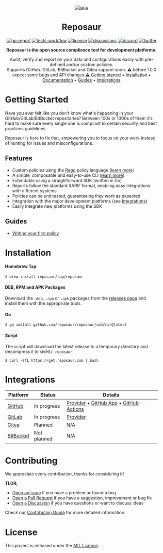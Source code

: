 <div align="center">

[![logo][logo]][website]

# Reposaur

[![go-report][go-report-badge]][go-report]
[![tests-workflow][tests-workflow-badge]][tests-workflow]
[![license][license-badge]]()
[![discussions][discussions-badge]][discussions]
[![discord][discord-badge]][discord-invite]
[![twitter][twitter-badge]][twitter]

**Reposaur is the open source compliance tool for development platforms.**

Audit, verify and report on your data and configurations easily with pre-defined and/or custom policies. <br />
Supports GitHub. GitLab, BitBucket and Gitea support soon.
⚠️ before 1.0.0 expect some bugs and API changes ⚠️
[Getting started](#getting-started) •
[Installation](#installation) •
[Documentation][docs] •
[Guides](#guides) •
[Integrations](#integrations)

</div>

# Getting Started

Have you ever felt like you don't know what's happening in your GitHub/GitLab/BitBucket repositories? Between 100s or 1000s of them it's hard to make sure every single one is compliant to certain security and best practices guidelines.

Reposaur is here to fix that, empowering you to focus on your work instead of hunting for issues and misconfigurations.

## Features

- Custom policies using the [Rego][rego] policy language ([learn more][docs-policy])
- A simple, composable and easy-to-use CLI ([learn more][docs-cli])
- Extendable using a straightforward SDK (written in Go)
- Reports follow the standard SARIF format, enabling easy integrations with different systems
- Policies can be unit tested, guaranteeing they work as expected
- Integration with the major development platforms (see [Integrations](#integrations))
- Easily integrate new platforms using the SDK

## Guides

- [Writing your first policy](https://docs.reposaur.com/guides/writing-your-first-policy)

# Installation

#### Homebrew Tap

```shell
$ brew install reposaur/tap/reposaur
```

#### DEB, RPM and APK Packages

Download the `.deb`, `.rpm` or `.apk` packages from the [releases page][releases]
and install them with the appropriate tools.

#### Go

```shell
$ go install github.com/reposaur/reposaur/cmd/rsr@latest
```

#### Script

The script will download the latest release to a temporary directory and decompress
it to `$HOME/.reposaur`.

```shell
$ curl -sfL https://get.reposaur.com | bash
```

# Integrations

| Platform               | Status      | Details                                                                                   |
|------------------------|-------------|-------------------------------------------------------------------------------------------|
| [GitHub][github]       | In progress | [Provider][github-provider] • [GitHub App][github-app] • [GitHub Actions][github-actions] |
| [GitLab][gitlab]       | In progress | [Provider][gitlab-provider]                                                               |
| [Gitea][gitea]         | Planned     | N/A                                                                                       |
| [BitBucket][bitbucket] | Not planned | N/A                                                                                       |

# Contributing

We appreciate every contribution, thanks for considering it!

**TLDR;**

- [Open an issue][issues] if you have a problem or found a bug
- [Open a Pull Request][pulls] if you have a suggestion, improvement or bug fix
- [Open a Discussion][discussions] if you have questions or want to discuss ideas

Check our [Contributing Guide](CONTRIBUTING.md) for more detailed information.

# License

This project is released under the [MIT License](LICENSE).

[website]: https://reposaur.com
[docs]: https://docs.reposaur.com
[docs-policy]: https://docs.reposaur.com/policy
[docs-cli]: https://docs.reposaur.com/cli/exec
[issues]: https://github.com/reposaur/reposaur/issues
[pulls]: https://github.com/reposaur/reposaur/pulls
[logo]: https://user-images.githubusercontent.com/8532541/169531963-bafd3cbf-dadd-486d-83cc-10a4d39c1dbc.png
[rego]: https://www.openpolicyagent.org/docs/latest/policy-language/
[license]: https://github.com/reposaur/reposaur/blob/main/LICENSE
[license-badge]: https://img.shields.io/github/license/reposaur/reposaur?style=flat-square&color=blueviolet
[go-report]: https://goreportcard.com/report/github.com/reposaur/reposaur
[go-report-badge]: https://goreportcard.com/badge/github.com/reposaur/reposaur?style=flat-square&color=blueviolet
[tests-workflow]: https://github.com/reposaur/reposaur/actions/workflows/test.yml
[tests-workflow-badge]: https://img.shields.io/github/workflow/status/reposaur/reposaur/Test?label=tests&style=flat-square
[discussions]: https://github.com/orgs/reposaur/discussions
[discussions-badge]: https://img.shields.io/github/discussions/reposaur/reposaur?style=flat-square&color=blueviolet
[discord-invite]: https://discord.gg/jpx4sqkQYY
[discord-badge]: https://img.shields.io/discord/1021712577132240898?label=discord&style=flat-square&color=blueviolet
[twitter]: https://twitter.com/reposaurhq
[twitter-badge]: https://img.shields.io/badge/twitter-%40reposaurhq-blueviolet?style=flat-square
[github]: https://github.com
[github-app]: https://docs.reposaur.com/integrations/github-app
[github-actions]: https://docs.reposaur.com/integrations/github-actions/setup-reposaur
[github-provider]: https://docs.reposaur.com/
[gitlab]: https://gitlab.com
[gitlab-provider]: https://docs.reposaur.com/
[gitea]: https://gitea.io
[bitbucket]: https://bitbucket.org
[releases]: https://github.com/reposaur/reposaur/releases/latest
